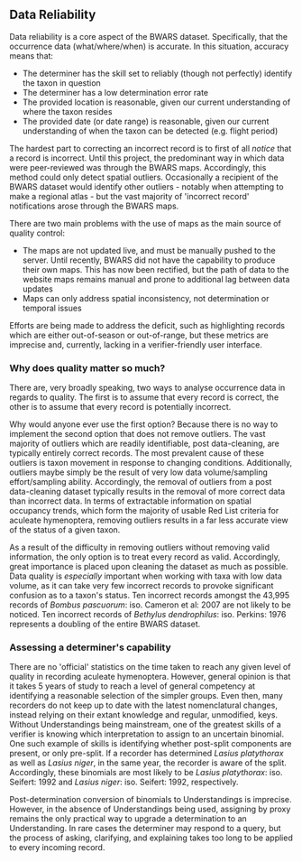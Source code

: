 ## Data Reliability
Data reliability is a core aspect of the BWARS dataset. Specifically, that the occurrence data (what/where/when) is accurate. In this situation, accuracy means that:

- The determiner has the skill set to reliably (though not perfectly) identify the taxon in question
- The determiner has a low determination error rate
- The provided location is reasonable, given our current understanding of where the taxon resides
- The provided date (or date range) is reasonable, given our current understanding of when the taxon can be detected (e.g. flight period)


The hardest part to correcting an incorrect record is to first of all *notice* that a record is incorrect. Until this project, the predominant way in which data were peer-reviewed was through the BWARS maps. Accordingly, this method could only detect spatial outliers. Occasionally a recipient of the BWARS dataset would identify other outliers - notably when attempting to make a regional atlas - but the vast majority of 'incorrect record' notifications arose through the BWARS maps.

There are two main problems with the use of maps as the main source of quality control:

- The maps are not updated live, and must be manually pushed to the server. Until recently, BWARS did not have the capability to produce their own maps. This has now been rectified, but the path of data to the website maps remains manual and prone to additional lag between data updates
- Maps can only address spatial inconsistency, not determination or temporal issues

Efforts are being made to address the deficit, such as highlighting records which are either out-of-season or out-of-range, but these metrics are imprecise and, currently, lacking in a verifier-friendly user interface.

### Why does quality matter so much?
There are, very broadly speaking, two ways to analyse occurrence data in regards to quality. The first is to assume that every record is correct, the other is to assume that every record is potentially incorrect.

Why would anyone ever use the first option? Because there is no way to implement the second option that does not remove outliers. The vast majority of outliers which are readily identifiable, post data-cleaning, are typically entirely correct records. The most prevalent cause of these outliers is taxon movement in response to changing conditions. Additionally, outliers maybe simply be the result of very low data volume/sampling effort/sampling ability. Accordingly, the removal of outliers from a post data-cleaning dataset typically results in the removal of more correct data than incorrect data. In terms of extractable information on spatial occupancy trends, which form the majority of usable Red List criteria for aculeate hymenoptera, removing outliers results in a far less accurate view of the status of a given taxon.

As a result of the difficulty in removing outliers without removing valid information, the only option is to treat every record as valid. Accordingly, great importance is placed upon cleaning the dataset as much as possible. Data quality is *especially* important when working with taxa with low data volume, as it can take very few incorrect records to provoke significant confusion as to a taxon's status. Ten incorrect records amongst the 43,995 records of *Bombus pascuorum*: iso. Cameron et al: 2007 are not likely to be noticed. Ten incorrect records of *Bethylus dendrophilus*: iso. Perkins: 1976 represents a doubling of the entire BWARS dataset.

### Assessing a determiner's capability
There are no 'official' statistics on the time taken to reach any given level of quality in recording aculeate hymenoptera. However, general opinion is that it takes 5 years of study to reach a level of general competency at identifying a reasonable selection of the simpler groups. Even then, many recorders do not keep up to date with the latest nomenclatural changes, instead relying on their extant knowledge and regular, unmodified, keys. Without Understandings being mainstream, one of the greatest skills of a verifier is knowing which interpretation to assign to an uncertain binomial. One such example of skills is identifying whether post-split components are present, or only pre-split. If a recorder has determined *Lasius platythorax* as well as *Lasius niger*, in the same year, the recorder is aware of the split. Accordingly, these binomials are most likely to be *Lasius platythorax*: iso. Seifert: 1992 and *Lasius niger*: iso. Seifert: 1992, respectively.

Post-determination conversion of binomials to Understandings is imprecise. However, in the absence of Understandings being used, assigning by proxy remains the only practical way to upgrade a determination to an Understanding. In rare cases the determiner may respond to a query, but the process of asking, clarifying, and explaining takes too long to be applied to every incoming record.
